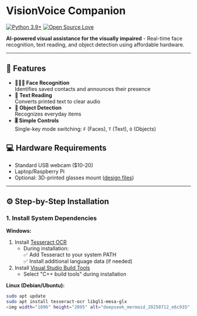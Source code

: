 # VisionVoice Companion  
[![Python 3.9+](https://img.shields.io/badge/python-3.9+-blue.svg)](https://www.python.org/downloads/)
[![Open Source Love](https://badges.frapsoft.com/os/mit/mit.svg?v=102)](https://github.com/yourusername/VisionVoice/blob/main/LICENSE)

**AI-powered visual assistance for the visually impaired** - Real-time face recognition, text reading, and object detection using affordable hardware.

---

## 🚀 Features  
- **👨‍👩‍👧 Face Recognition**  
  Identifies saved contacts and announces their presence  
- **📖 Text Reading**  
  Converts printed text to clear audio  
- **🥤 Object Detection**  
  Recognizes everyday items  
- **🎚️ Simple Controls**  
  Single-key mode switching: `F` (Faces), `T` (Text), `O` (Objects)  

## 💻 Hardware Requirements  
- Standard USB webcam ($10-20)  
- Laptop/Raspberry Pi  
- Optional: 3D-printed glasses mount ([design files](/mount_designs))  

---

## ⚙️ Step-by-Step Installation  

### 1. Install System Dependencies
**Windows:**  
1. Install [Tesseract OCR](https://github.com/UB-Mannheim/tesseract/wiki)  
   - During installation:  
     ✅ Add Tesseract to your system PATH  
     ✅ Install additional language data (if needed)  
2. Install [Visual Studio Build Tools](https://visualstudio.microsoft.com/visual-cpp-build-tools/)  
   - Select "C++ build tools" during installation  

**Linux (Debian/Ubuntu):**  
```bash  
sudo apt update
sudo apt install tesseract-ocr libgl1-mesa-glx
<img width="1896" height="2095" alt="deepseek_mermaid_20250712_e6c935" src="https://github.com/user-attachments/assets/13a081ed-5349-4d27-995b-21c833fe74be" />


